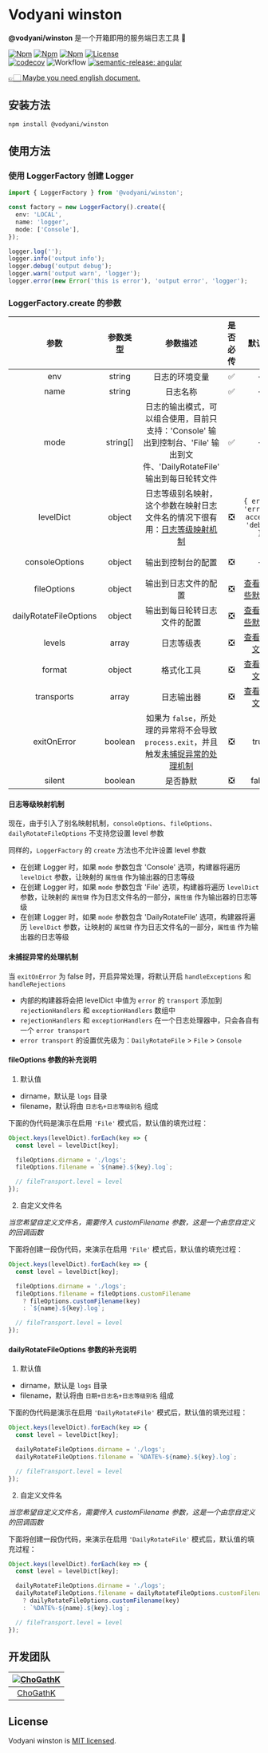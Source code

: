 # Vodyani winston

**@vodyani/winston** 是一个开箱即用的服务端日志工具 🐯

[![Npm](https://img.shields.io/npm/v/@vodyani/winston/latest.svg)](https://www.npmjs.com/package/@vodyani/winston)
[![Npm](https://img.shields.io/npm/v/@vodyani/winston/beta.svg)](https://www.npmjs.com/package/@vodyani/winston)
[![Npm](https://img.shields.io/npm/dm/@vodyani/winston)](https://www.npmjs.com/package/@vodyani/winston)
[![License](https://img.shields.io/github/license/vodyani/winston)](LICENSE)
<br>
[![codecov](https://codecov.io/gh/vodyani/winston/branch/master/graph/badge.svg?token=O0BNXIWW1M)](https://codecov.io/gh/vodyani/winston)
![Workflow](https://github.com/vodyani/winston/actions/workflows/release.yml/badge.svg)
[![semantic-release: angular](https://img.shields.io/badge/semantic--release-angular-e10079?logo=semantic-release)](https://github.com/semantic-release/semantic-release)

[👉🏻 Maybe you need english document.](./docs/en.readme.md)

## 安装方法

```sh
npm install @vodyani/winston
```

## 使用方法

### 使用 LoggerFactory 创建 Logger

```ts
import { LoggerFactory } from '@vodyani/winston';

const factory = new LoggerFactory().create({
  env: 'LOCAL',
  name: 'logger',
  mode: ['Console'],
});

logger.log('');
logger.info('output info');
logger.debug('output debug');
logger.warn('output warn', 'logger');
logger.error(new Error('this is error'), 'output error', 'logger');
```

### LoggerFactory.create 的参数

|参数|参数类型|参数描述|是否必传|默认值|示例|
|:-:|:-:|:-:|:-:|:-:|:-:|
|env|string|日志的环境变量|✅|-|'LOCAL'|
|name|string|日志名称|✅|-|'logger'|
|mode|string[]|日志的输出模式，可以组合使用，目前只支持：'Console' 输出到控制台、'File' 输出到文件、'DailyRotateFile' 输出到每日轮转文件|✅|-|'Console'|
|levelDict|object|日志等级别名映射，这个参数在映射日志文件名的情况下很有用：[日志等级映射机制](#日志等级映射机制)|❎|`{ error: 'error', access: 'debug' }`|`{ error: 'error', access: 'debug' }`|
|consoleOptions|object|输出到控制台的配置|❎|-|[查看官方文档](https://github.com/winstonjs/winston/blob/master/docs/transports.md#console-transport)|
|fileOptions|object|输出到日志文件的配置|❎|[查看有哪些默认值](#fileoptions-参数的补充说明)|[查看官方文档](https://github.com/winstonjs/winston/blob/master/docs/transports.md#file-transport)|
|dailyRotateFileOptions|object|输出到每日轮转日志文件的配置|❎|[查看有哪些默认值](#dailyrotatefileoptions-参数的补充说明)|[查看官方文档](https://github.com/winstonjs/winston-daily-rotate-file#options)|
|levels|array|日志等级表|❎|[查看官方文档](https://github.com/winstonjs/winston#logging)|-|
|format|object|格式化工具|❎|[查看官方文档](https://github.com/winstonjs/winston#formats)|-|
|transports|array|日志输出器|❎|[查看官方文档](https://github.com/winstonjs/winston/blob/master/docs/transports.md)|-|
|exitOnError|boolean|如果为 `false`，所处理的异常将不会导致 `process.exit`，并且触发[未捕捉异常的处理机制](#未捕捉异常的处理机制)|❎|true|-|
|silent|boolean|是否静默|❎|false|-|

#### 日志等级映射机制

现在，由于引入了别名映射机制，`consoleOptions`、`fileOptions`、`dailyRotateFileOptions` 不支持您设置 level 参数

同样的，`LoggerFactory` 的 `create` 方法也不允许设置 level 参数

- 在创建 Logger 时，如果 `mode` 参数包含 'Console' 选项，构建器将遍历 `levelDict` 参数，让映射的 `属性值` 作为输出器的日志等级
- 在创建 Logger 时，如果 `mode` 参数包含 'File' 选项，构建器将遍历 `levelDict` 参数，让映射的 `属性键` 作为日志文件名的一部分，`属性值` 作为输出器的日志等级
- 在创建 Logger 时，如果 `mode` 参数包含 'DailyRotateFile' 选项，构建器将遍历 `levelDict` 参数，让映射的 `属性键` 作为日志文件名的一部分，`属性值` 作为输出器的日志等级

#### 未捕捉异常的处理机制

当 `exitOnError` 为 false 时，开启异常处理，将默认开启 `handleExceptions` 和 `handleRejections`

- 内部的构建器将会把 levelDict 中值为 `error` 的 `transport` 添加到 `rejectionHandlers` 和 `exceptionHandlers` 数组中
- `rejectionHandlers` 和 `exceptionHandlers` 在一个日志处理器中，只会各自有一个 `error transport`
- `error transport` 的设置优先级为：`DailyRotateFile` > `File` > `Console`

#### fileOptions 参数的补充说明

1. 默认值

- dirname，默认是 `logs` 目录
- filename，默认将由 `日志名+日志等级别名` 组成

下面的伪代码是演示在启用 `'File'` 模式后，默认值的填充过程：

```js
Object.keys(levelDict).forEach(key => {
  const level = levelDict[key];

  fileOptions.dirname = './logs';
  fileOptions.filename = `${name}.${key}.log`;

  // fileTransport.level = level
});
```

2. 自定义文件名

*当您希望自定义文件名，需要传入 customFilename 参数，这是一个由您自定义的回调函数*

下面将创建一段伪代码，来演示在启用 `'File'` 模式后，默认值的填充过程：

```js
Object.keys(levelDict).forEach(key => {
  const level = levelDict[key];

  fileOptions.dirname = './logs';
  fileOptions.filename = fileOptions.customFilename
    ? fileOptions.customFilename(key)
    : `${name}.${key}.log`;

  // fileTransport.level = level
});
```

#### dailyRotateFileOptions 参数的补充说明

1. 默认值

- dirname，默认是 `logs` 目录
- filename，默认将由 `日期+日志名+日志等级别名` 组成

下面的伪代码是演示在启用 `'DailyRotateFile'` 模式后，默认值的填充过程：

```js
Object.keys(levelDict).forEach(key => {
  const level = levelDict[key];

  dailyRotateFileOptions.dirname = './logs';
  dailyRotateFileOptions.filename = `%DATE%-${name}.${key}.log`;

  // fileTransport.level = level
});
```

2. 自定义文件名

*当您希望自定义文件名，需要传入 customFilename 参数，这是一个由您自定义的回调函数*

下面将创建一段伪代码，来演示在启用 `'DailyRotateFile'` 模式后，默认值的填充过程：

```js
Object.keys(levelDict).forEach(key => {
  const level = levelDict[key];

  dailyRotateFileOptions.dirname = './logs';
  dailyRotateFileOptions.filename = dailyRotateFileOptions.customFilename
    ? dailyRotateFileOptions.customFilename(key)
    : `%DATE%-${name}.${key}.log`;

  // fileTransport.level = level
});
```

## 开发团队

|[![ChoGathK](https://github.com/chogathK.png?size=100)](https://github.com/chogathK)|
|:-:|
|[ChoGathK](https://github.com/chogathK)|

## License

Vodyani winston is [MIT licensed](LICENSE).

